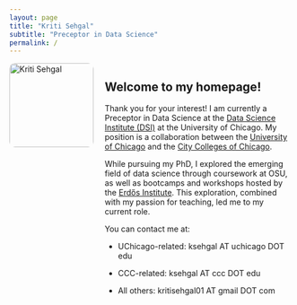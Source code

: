 ```yaml
---
layout: page
title: "Kriti Sehgal"
subtitle: "Preceptor in Data Science"
permalink: /
---
```


<div style="display: flex; align-items: flex-start; gap: 20px; flex-wrap: wrap;">

  <!-- Left: Picture -->
  <div style="flex: 0 0 150px;">
    <img src="/assets/img/avatar-icon.png" alt="Kriti Sehgal" style="width: 150px; border-radius: 10px;">
  </div>

  <!-- Right: Text -->
  <div style="flex: 1;">
  
  ## Welcome to my homepage!

  Thank you for your interest! I am currently a Preceptor in Data Science at the <a href="https://datascience.uchicago.edu/" target="_blank">Data Science Institute (DSI)</a> at the University of Chicago. My position is a collaboration between the <a href="https://www.uchicago.edu/en" target="_blank">University of Chicago</a> and the <a href="https://www.ccc.edu/" target="_blank">City Colleges of Chicago</a>.

While pursuing my PhD, I explored the emerging field of data science through coursework at OSU, as well as bootcamps and workshops hosted by the <a href="https://www.erdosinstitute.org/" target="_blank">Erdős Institute</a>. This exploration, combined with my passion for teaching, led me to my current role.

You can contact me at:

- UChicago-related: ksehgal AT uchicago DOT edu  
- CCC-related: ksehgal AT ccc DOT edu  
- All others: kritisehgal01 AT gmail DOT com  

  
  </div>
</div>
